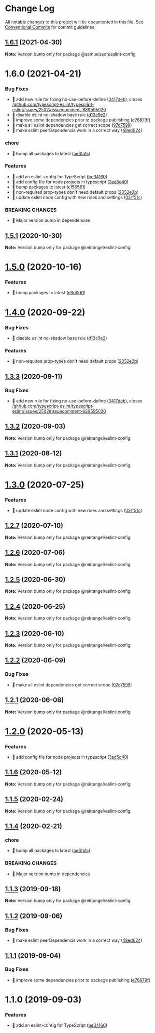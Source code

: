 # Change Log

All notable changes to this project will be documented in this file.
See [Conventional Commits](https://conventionalcommits.org) for commit guidelines.

## [1.6.1](https://github.com/samuelsson/quadrilateral/compare/@samuelsson/eslint-config@1.6.0...@samuelsson/eslint-config@1.6.1) (2021-04-30)

**Note:** Version bump only for package @samuelsson/eslint-config





# 1.6.0 (2021-04-21)


### Bug Fixes

* 🐛 add new rule for fixing no-use-before-define ([3417deb](https://github.com/samuelsson/quadrilateral/commit/3417deb1db0973464aaa5f5398c2d8ee5bfa3328)), closes [/github.com/typescript-eslint/typescript-eslint/issues/2502#issuecomment-689595020](https://github.com//github.com/typescript-eslint/typescript-eslint/issues/2502/issues/issuecomment-689595020)
* 🐛 disable eslint no-shadow base rule ([d13e9e2](https://github.com/samuelsson/quadrilateral/commit/d13e9e223c90641c2bc078f05a682b0e05c9e252))
* 🐛 improve some dependencies prior to package publishing ([e76679f](https://github.com/samuelsson/quadrilateral/commit/e76679f7e899d9eae7450e4e208d7f041a99c08d))
* 🐛 make all eslint dependencies get correct scope ([97c7599](https://github.com/samuelsson/quadrilateral/commit/97c75994eafa9fb18314501ac46e12f6810bac6b))
* 🐛 make eslint peerDependencis work in a correct way ([49ed624](https://github.com/samuelsson/quadrilateral/commit/49ed624fc13987966021f401f1415779640443e8))


### chore

* 🤖 bump all packages to latest ([ae6fa1c](https://github.com/samuelsson/quadrilateral/commit/ae6fa1cacd4045704001aaabbd7be94b3624b02a))


### Features

* 🎸 add an eslint-config for TypeScript ([be34160](https://github.com/samuelsson/quadrilateral/commit/be341606fb886e1b4707bf497dbea09b3a076e66))
* 🎸 add config file for node projects in typescript ([3ad5c40](https://github.com/samuelsson/quadrilateral/commit/3ad5c40dddd5ab51cc7970b4350dce0f4d1a692b))
* 🎸 bump packages to latest ([e156561](https://github.com/samuelsson/quadrilateral/commit/e156561f9486ab8a052d0e451a199e6265f4d676))
* 🎸 non-required prop-types don't need default props ([2052e2b](https://github.com/samuelsson/quadrilateral/commit/2052e2b825f5d2d880a4596f54569353a10e9dfe))
* 🎸 update eslint node config with new rules and settings ([031f51c](https://github.com/samuelsson/quadrilateral/commit/031f51c601c1b285505c27a9a1c7d573cc12af05))


### BREAKING CHANGES

* 🧨 Major version bump in dependencies





## [1.5.1](https://github.com/Rektangel/quadrilateral/compare/@rektangel/eslint-config@1.5.0...@rektangel/eslint-config@1.5.1) (2020-10-30)

**Note:** Version bump only for package @rektangel/eslint-config





# [1.5.0](https://github.com/Rektangel/quadrilateral/compare/@rektangel/eslint-config@1.4.0...@rektangel/eslint-config@1.5.0) (2020-10-16)


### Features

* 🎸 bump packages to latest ([e156561](https://github.com/Rektangel/quadrilateral/commit/e156561f9486ab8a052d0e451a199e6265f4d676))





# [1.4.0](https://github.com/Rektangel/quadrilateral/compare/@rektangel/eslint-config@1.3.3...@rektangel/eslint-config@1.4.0) (2020-09-22)


### Bug Fixes

* 🐛 disable eslint no-shadow base rule ([d13e9e2](https://github.com/Rektangel/quadrilateral/commit/d13e9e223c90641c2bc078f05a682b0e05c9e252))


### Features

* 🎸 non-required prop-types don't need default props ([2052e2b](https://github.com/Rektangel/quadrilateral/commit/2052e2b825f5d2d880a4596f54569353a10e9dfe))





## [1.3.3](https://github.com/Rektangel/quadrilateral/compare/@rektangel/eslint-config@1.3.2...@rektangel/eslint-config@1.3.3) (2020-09-11)


### Bug Fixes

* 🐛 add new rule for fixing no-use-before-define ([3417deb](https://github.com/Rektangel/quadrilateral/commit/3417deb1db0973464aaa5f5398c2d8ee5bfa3328)), closes [/github.com/typescript-eslint/typescript-eslint/issues/2502#issuecomment-689595020](https://github.com//github.com/typescript-eslint/typescript-eslint/issues/2502/issues/issuecomment-689595020)





## [1.3.2](https://github.com/Rektangel/quadrilateral/compare/@rektangel/eslint-config@1.3.1...@rektangel/eslint-config@1.3.2) (2020-09-03)

**Note:** Version bump only for package @rektangel/eslint-config





## [1.3.1](https://github.com/Rektangel/quadrilateral/compare/@rektangel/eslint-config@1.3.0...@rektangel/eslint-config@1.3.1) (2020-08-12)

**Note:** Version bump only for package @rektangel/eslint-config





# [1.3.0](https://github.com/Rektangel/quadrilateral/compare/@rektangel/eslint-config@1.2.7...@rektangel/eslint-config@1.3.0) (2020-07-25)


### Features

* 🎸 update eslint node config with new rules and settings ([031f51c](https://github.com/Rektangel/quadrilateral/commit/031f51c601c1b285505c27a9a1c7d573cc12af05))





## [1.2.7](https://github.com/Rektangel/quadrilateral/compare/@rektangel/eslint-config@1.2.6...@rektangel/eslint-config@1.2.7) (2020-07-10)

**Note:** Version bump only for package @rektangel/eslint-config





## [1.2.6](https://github.com/Rektangel/quadrilateral/compare/@rektangel/eslint-config@1.2.5...@rektangel/eslint-config@1.2.6) (2020-07-06)

**Note:** Version bump only for package @rektangel/eslint-config





## [1.2.5](https://github.com/Rektangel/quadrilateral/compare/@rektangel/eslint-config@1.2.4...@rektangel/eslint-config@1.2.5) (2020-06-30)

**Note:** Version bump only for package @rektangel/eslint-config





## [1.2.4](https://github.com/Rektangel/quadrilateral/compare/@rektangel/eslint-config@1.2.3...@rektangel/eslint-config@1.2.4) (2020-06-25)

**Note:** Version bump only for package @rektangel/eslint-config





## [1.2.3](https://github.com/Rektangel/quadrilateral/compare/@rektangel/eslint-config@1.2.2...@rektangel/eslint-config@1.2.3) (2020-06-10)

**Note:** Version bump only for package @rektangel/eslint-config





## [1.2.2](https://github.com/Rektangel/quadrilateral/compare/@rektangel/eslint-config@1.2.1...@rektangel/eslint-config@1.2.2) (2020-06-09)


### Bug Fixes

* 🐛 make all eslint dependencies get correct scope ([97c7599](https://github.com/Rektangel/quadrilateral/commit/97c75994eafa9fb18314501ac46e12f6810bac6b))





## [1.2.1](https://github.com/Rektangel/quadrilateral/compare/@rektangel/eslint-config@1.2.0...@rektangel/eslint-config@1.2.1) (2020-06-08)

**Note:** Version bump only for package @rektangel/eslint-config





# [1.2.0](https://github.com/Rektangel/quadrilateral/compare/@rektangel/eslint-config@1.1.6...@rektangel/eslint-config@1.2.0) (2020-05-13)


### Features

* 🎸 add config file for node projects in typescript ([3ad5c40](https://github.com/Rektangel/quadrilateral/commit/3ad5c40dddd5ab51cc7970b4350dce0f4d1a692b))





## [1.1.6](https://github.com/Rektangel/quadrilateral/compare/@rektangel/eslint-config@1.1.5...@rektangel/eslint-config@1.1.6) (2020-05-12)

**Note:** Version bump only for package @rektangel/eslint-config





## [1.1.5](https://github.com/Rektangel/quadrilateral/compare/@rektangel/eslint-config@1.1.4...@rektangel/eslint-config@1.1.5) (2020-02-24)

**Note:** Version bump only for package @rektangel/eslint-config





## [1.1.4](https://github.com/Rektangel/quadrilateral/compare/@rektangel/eslint-config@1.1.3...@rektangel/eslint-config@1.1.4) (2020-02-21)


### chore

* 🤖 bump all packages to latest ([ae6fa1c](https://github.com/Rektangel/quadrilateral/commit/ae6fa1cacd4045704001aaabbd7be94b3624b02a))


### BREAKING CHANGES

* 🧨 Major version bump in dependencies





## [1.1.3](https://github.com/Rektangel/quadrilateral/compare/@rektangel/eslint-config@1.1.2...@rektangel/eslint-config@1.1.3) (2019-09-18)

**Note:** Version bump only for package @rektangel/eslint-config





## [1.1.2](https://github.com/Rektangel/quadrilateral/compare/@rektangel/eslint-config@1.1.1...@rektangel/eslint-config@1.1.2) (2019-09-06)


### Bug Fixes

* 🐛 make eslint peerDependencis work in a correct way ([49ed624](https://github.com/Rektangel/quadrilateral/commit/49ed624))





## [1.1.1](https://github.com/Rektangel/quadrilateral/compare/@rektangel/eslint-config@1.1.0...@rektangel/eslint-config@1.1.1) (2019-09-04)

### Bug Fixes

* 🐛 improve some dependencies prior to package publishing ([e76679f](https://github.com/Rektangel/quadrilateral/commit/e76679f))

# 1.1.0 (2019-09-03)

### Features

* 🎸 add an eslint-config for TypeScript ([be34160](http:///eslint-config/commits/be34160))
